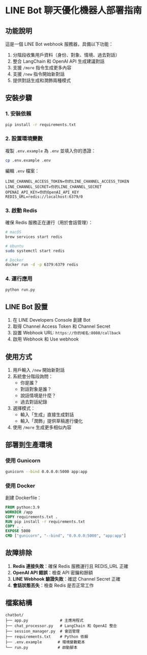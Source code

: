 # LINE Bot 聊天優化機器人部署指南

## 功能說明
這是一個 LINE Bot webhook 服務器，具備以下功能：
1. 分階段收集用戶資料（身份、對象、情境、過去對話）
2. 整合 LangChain 和 OpenAI API 生成建議對話
3. 支援 `/more` 指令生成更多內容
4. 支援 `/new` 指令開始新對話
5. 提供對話生成和潤飾兩種模式

## 安裝步驟

### 1. 安裝依賴
```bash
pip install -r requirements.txt
```

### 2. 設置環境變數
複製 `.env.example` 為 `.env` 並填入你的憑證：
```bash
cp .env.example .env
```

編輯 `.env` 檔案：
```
LINE_CHANNEL_ACCESS_TOKEN=你的LINE_CHANNEL_ACCESS_TOKEN
LINE_CHANNEL_SECRET=你的LINE_CHANNEL_SECRET
OPENAI_API_KEY=你的OpenAI_API_KEY
REDIS_URL=redis://localhost:6379/0
```

### 3. 啟動 Redis
確保 Redis 服務正在運行（用於會話管理）：
```bash
# macOS
brew services start redis

# Ubuntu
sudo systemctl start redis

# Docker
docker run -d -p 6379:6379 redis
```

### 4. 運行應用
```bash
python run.py
```

## LINE Bot 設置

1. 在 LINE Developers Console 創建 Bot
2. 取得 Channel Access Token 和 Channel Secret
3. 設置 Webhook URL: `https://你的域名:8080/callback`
4. 啟用 Webhook 和 Use webhook

## 使用方式

1. 用戶輸入 `/new` 開始新對話
2. 系統會分階段詢問：
   - 你是誰？
   - 對話對象是誰？
   - 說話情境是什麼？
   - 過去對話紀錄
3. 選擇模式：
   - 輸入「生成」直接生成對話
   - 輸入「潤飾」提供草稿進行優化
4. 使用 `/more` 生成更多相似內容

## 部署到生產環境

### 使用 Gunicorn
```bash
gunicorn --bind 0.0.0.0:5000 app:app
```

### 使用 Docker
創建 Dockerfile：
```dockerfile
FROM python:3.9
WORKDIR /app
COPY requirements.txt .
RUN pip install -r requirements.txt
COPY . .
EXPOSE 5000
CMD ["gunicorn", "--bind", "0.0.0.0:5000", "app:app"]
```

## 故障排除

1. **Redis 連接失敗**：確保 Redis 服務運行且 REDIS_URL 正確
2. **OpenAI API 錯誤**：檢查 API 密鑰和餘額
3. **LINE Webhook 驗證失敗**：確認 Channel Secret 正確
4. **會話狀態丟失**：檢查 Redis 是否正常工作

## 檔案結構
```
chatbot/
├── app.py              # 主應用程式
├── chat_processor.py   # LangChain 和 OpenAI 整合
├── session_manager.py  # 會話管理
├── requirements.txt    # Python 依賴
├── .env.example       # 環境變數範本
└── run.py             # 啟動腳本
```
